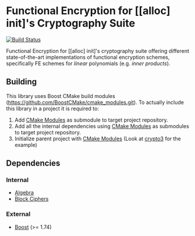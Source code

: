 # Functional Encryption for [[alloc] init]'s Cryptography Suite

[![Build Status](https://travis-ci.com/NilFoundation/hash.svg?branch=master)](https://travis-ci.com/NilFoundation/hash)

Functional Encryption for [[alloc] init]'s cryptography suite offering different
state-of-the-art implementations of functional encryption schemes, specifically
FE schemes for _linear_ polynomials (e.g. _inner products_).

## Building

This library uses Boost CMake build modules (https://github.com/BoostCMake/cmake_modules.git). To actually include this
library in a project it is required to:

1. Add [CMake Modules](https://github.com/BoostCMake/cmake_modules.git) as submodule to target project repository.
2. Add all the internal dependencies using [CMake Modules](https://github.com/BoostCMake/cmake_modules.git) as
   submodules to target project repository.
3. Initialize parent project with [CMake Modules](https://github.com/BoostCMake/cmake_modules.git) (Look
   at [crypto3](https://github.com/alloc-init/crypto3.git) for the example)

## Dependencies

### Internal

* [Algebra](https://github.com/alloc-init/crypto3-algebra.git)
* [Block Ciphers](https://github.com/alloc-init/crypto3-block.git)

### External

* [Boost](https://boost.org) (>= 1.74)